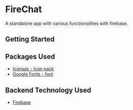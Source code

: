 # FireChat

A standalone app with various functionalities with firebase.

## Getting Started

## Packages Used
- [Iconsax -  Icon pack](https://pub.dev/packages/iconsax_flutter)
- [Google Fonts -  font](https://pub.dev/packages/google_font)

## Backend Technology Used
- [Firebase](https://firebase.google.com/)


